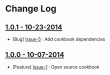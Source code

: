 Change Log
==========

[1.0.1 - 10-23-2014](https://github.com/cerner/cerner_kafka/issues?milestone=3&state=closed)
--------------------------------------------------------------------------------------------

  * [Bug] [Issue-5](https://github.com/cerner/cerner_kafka/issues/5) : Add cookbook dependencies

[1.0.0 - 10-07-2014](https://github.com/cerner/cerner_kafka/issues?milestone=1&state=closed)
--------------------------------------------------------------------------------------------

  * [Feature] [Issue-1](https://github.com/cerner/cerner_kafka/issues/1) : Open source cookbook
